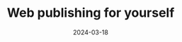 ---
title: Web publishing for yourself
description: '"I do sometimes wonder if other people browse the web in the same way that I do."'
url: https://philwilson.org/blog/2024/03/web-publishing-for-yourself/
date: 2024-03-18
rss: true
tags:
    - blog
    - thoughts
    - people
---